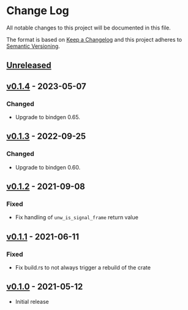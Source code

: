 # Change Log

All notable changes to this project will be documented in this file.

The format is based on [Keep a Changelog](http://keepachangelog.com/)
and this project adheres to [Semantic Versioning](http://semver.org/).

## [Unreleased]

## [v0.1.4] - 2023-05-07

### Changed
- Upgrade to bindgen 0.65.

## [v0.1.3] - 2022-09-25

### Changed
- Upgrade to bindgen 0.60.

## [v0.1.2] - 2021-09-08

### Fixed
- Fix handling of `unw_is_signal_frame` return value

## [v0.1.1] - 2021-06-11

### Fixed
- Fix build.rs to not always trigger a rebuild of the crate

## [v0.1.0] - 2021-05-12

- Initial release

[Unreleased]: https://github.com/Amanieu/mini-backtrace/compare/v0.1.4...HEAD
[v0.1.4]: https://github.com/Amanieu/mini-backtrace/compare/v0.1.3...v0.1.4
[v0.1.3]: https://github.com/Amanieu/mini-backtrace/compare/v0.1.2...v0.1.3
[v0.1.2]: https://github.com/Amanieu/mini-backtrace/compare/v0.1.1...v0.1.2
[v0.1.1]: https://github.com/Amanieu/mini-backtrace/compare/v0.1.0...v0.1.1
[v0.1.0]: https://github.com/Amanieu/mini-backtrace/releases/tag/v0.1.0

